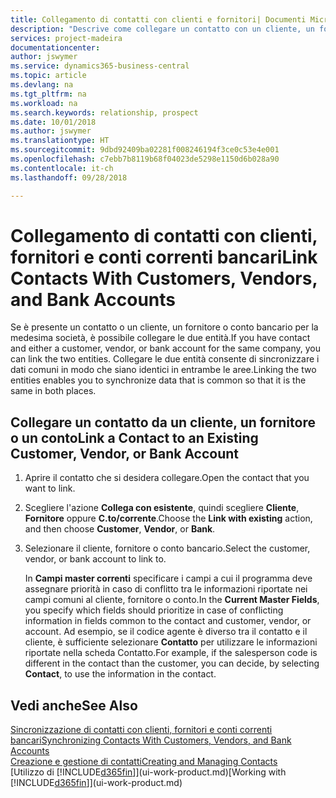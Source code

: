 ```yaml
---
title: Collegamento di contatti con clienti e fornitori| Documenti Microsoft
description: "Descrive come collegare un contatto con un cliente, un fornitore o un conto corrente bancario dalla medesima società, per poter sincronizzare i dati comuni."
services: project-madeira
documentationcenter: 
author: jswymer
ms.service: dynamics365-business-central
ms.topic: article
ms.devlang: na
ms.tgt_pltfrm: na
ms.workload: na
ms.search.keywords: relationship, prospect
ms.date: 10/01/2018
ms.author: jswymer
ms.translationtype: HT
ms.sourcegitcommit: 9dbd92409ba02281f008246194f3ce0c53e4e001
ms.openlocfilehash: c7ebb7b8119b68f04023de5298e1150d6b028a90
ms.contentlocale: it-ch
ms.lasthandoff: 09/28/2018

---
```

# <a name="link-contacts-with-customers-vendors-and-bank-accounts"></a><span data-ttu-id="e5c67-103">Collegamento di contatti con clienti, fornitori e conti correnti bancari</span><span class="sxs-lookup"><span data-stu-id="e5c67-103">Link Contacts With Customers, Vendors, and Bank Accounts</span></span>
<span data-ttu-id="e5c67-104">Se è presente un contatto o un cliente, un fornitore o conto bancario per la medesima società, è possibile collegare le due entità.</span><span class="sxs-lookup"><span data-stu-id="e5c67-104">If you have contact and either a customer, vendor, or bank account for the same company, you can link the two entities.</span></span> <span data-ttu-id="e5c67-105">Collegare le due entità consente di sincronizzare i dati comuni in modo che siano identici in entrambe le aree.</span><span class="sxs-lookup"><span data-stu-id="e5c67-105">Linking the two entities enables you to synchronize data that is common so that it is the same in both places.</span></span>

## <a name="link-a-contact-to-an-existing-customer-vendor-or-bank-account"></a><span data-ttu-id="e5c67-106">Collegare un contatto da un cliente, un fornitore o un conto</span><span class="sxs-lookup"><span data-stu-id="e5c67-106">Link a Contact to an Existing Customer, Vendor, or Bank Account</span></span>
1. <span data-ttu-id="e5c67-107">Aprire il contatto che si desidera collegare.</span><span class="sxs-lookup"><span data-stu-id="e5c67-107">Open the contact that you want to link.</span></span>
2. <span data-ttu-id="e5c67-108">Scegliere l'azione **Collega con esistente**, quindi scegliere **Cliente**, **Fornitore** oppure **C.to/corrente**.</span><span class="sxs-lookup"><span data-stu-id="e5c67-108">Choose the **Link with existing** action, and then choose **Customer**, **Vendor**, or **Bank**.</span></span>
3. <span data-ttu-id="e5c67-109">Selezionare il cliente, fornitore o conto bancario.</span><span class="sxs-lookup"><span data-stu-id="e5c67-109">Select the customer, vendor, or bank account to link to.</span></span>

   <span data-ttu-id="e5c67-110">In **Campi master correnti** specificare i campi a cui il programma deve assegnare priorità in caso di conflitto tra le informazioni riportate nei campi comuni al cliente, fornitore o conto.</span><span class="sxs-lookup"><span data-stu-id="e5c67-110">In the **Current Master Fields**, you specify which fields should prioritize in case of conflicting information in fields common to the contact and customer, vendor, or account.</span></span> <span data-ttu-id="e5c67-111">Ad esempio, se il codice agente è diverso tra il contatto e il cliente, è sufficiente selezionare **Contatto** per utilizzare le informazioni riportate nella scheda Contatto.</span><span class="sxs-lookup"><span data-stu-id="e5c67-111">For example, if the salesperson code is different in the contact than the customer, you can decide, by selecting **Contact**, to use the information in the contact.</span></span>

## <a name="see-also"></a><span data-ttu-id="e5c67-112">Vedi anche</span><span class="sxs-lookup"><span data-stu-id="e5c67-112">See Also</span></span>
[<span data-ttu-id="e5c67-113">Sincronizzazione di contatti con clienti, fornitori e conti correnti bancari</span><span class="sxs-lookup"><span data-stu-id="e5c67-113">Synchronizing Contacts With Customers, Vendors, and Bank Accounts</span></span>](marketing-synchronize-contacts-customers-vendors-bank-accounts.md)  
[<span data-ttu-id="e5c67-114">Creazione e gestione di contatti</span><span class="sxs-lookup"><span data-stu-id="e5c67-114">Creating and Managing Contacts</span></span>](marketing-contacts.md)  
<span data-ttu-id="e5c67-115">[Utilizzo di [!INCLUDE[d365fin](includes/d365fin_md.md)]](ui-work-product.md)</span><span class="sxs-lookup"><span data-stu-id="e5c67-115">[Working with [!INCLUDE[d365fin](includes/d365fin_md.md)]](ui-work-product.md)</span></span>  

